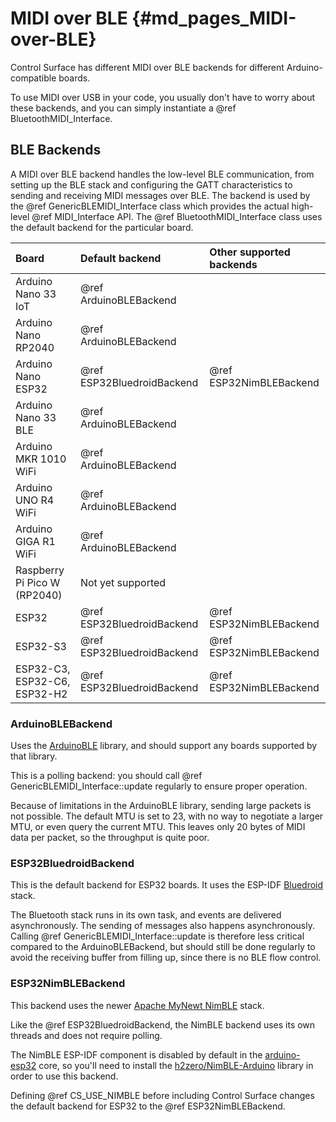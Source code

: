 # MIDI over BLE {#md_pages_MIDI-over-BLE}
Control Surface has different MIDI over BLE backends for different
Arduino-compatible boards.

To use MIDI over USB in your code, you usually don't have to worry about these
backends, and you can simply instantiate a @ref BluetoothMIDI_Interface.

## BLE Backends

A MIDI over BLE backend handles the low-level BLE communication, from setting
up the BLE stack and configuring the GATT characteristics to sending and
receiving MIDI messages over BLE. The backend is used by the
@ref GenericBLEMIDI_Interface class which provides the actual high-level
@ref MIDI_Interface API. The @ref BluetoothMIDI_Interface class uses the default
backend for the particular board.

| Board                               | Default backend            | Other supported backends |
|:------------------------------------|:---------------------------|:-------------------------|
| Arduino Nano 33 IoT                 | @ref ArduinoBLEBackend     |                          |
| Arduino Nano RP2040                 | @ref ArduinoBLEBackend     |                          |
| Arduino Nano ESP32                  | @ref ESP32BluedroidBackend | @ref ESP32NimBLEBackend  |
| Arduino Nano 33 BLE                 | @ref ArduinoBLEBackend     |                          |
| Arduino MKR 1010 WiFi               | @ref ArduinoBLEBackend     |                          |
| Arduino UNO R4 WiFi                 | @ref ArduinoBLEBackend     |                          |
| Arduino GIGA R1 WiFi                | @ref ArduinoBLEBackend     |                          |
| Raspberry Pi Pico W (RP2040)        | Not yet supported          |                          |
| ESP32                               | @ref ESP32BluedroidBackend | @ref ESP32NimBLEBackend  |
| ESP32-S3                            | @ref ESP32BluedroidBackend | @ref ESP32NimBLEBackend  |
| ESP32-C3, ESP32-C6, ESP32-H2        | @ref ESP32BluedroidBackend | @ref ESP32NimBLEBackend  |

### ArduinoBLEBackend

Uses the [ArduinoBLE](https://github.com/arduino-libraries/ArduinoBLE) library,
and should support any boards supported by that library.

This is a polling backend: you should call @ref GenericBLEMIDI_Interface::update
regularly to ensure proper operation.

Because of limitations in the ArduinoBLE library, sending large packets is not
possible. The default MTU is set to 23, with no way to negotiate a larger MTU,
or even query the current MTU. This leaves only 20 bytes of MIDI data per packet,
so the throughput is quite poor.

### ESP32BluedroidBackend

This is the default backend for ESP32 boards. It uses the ESP-IDF [Bluedroid](https://docs.espressif.com/projects/esp-idf/en/latest/esp32/api-reference/bluetooth/bt_le.html)
stack.

The Bluetooth stack runs in its own task, and events are delivered
asynchronously. The sending of messages also happens asynchronously. Calling
@ref GenericBLEMIDI_Interface::update is therefore less critical compared to the
ArduinoBLEBackend, but should still be done regularly to avoid the receiving
buffer from filling up, since there is no BLE flow control.

### ESP32NimBLEBackend

This backend uses the newer [Apache MyNewt NimBLE](https://docs.espressif.com/projects/esp-idf/en/latest/esp32/api-reference/bluetooth/nimble/index.html)
stack.

Like the @ref ESP32BluedroidBackend, the NimBLE backend uses its own threads and
does not require polling.

The NimBLE ESP-IDF component is disabled by default in the [arduino-esp32](https://github.com/espressif/arduino-esp32)
core, so you'll need to install the [h2zero/NimBLE-Arduino](https://github.com/h2zero/NimBLE-Arduino)
library in order to use this backend.

Defining @ref CS_USE_NIMBLE before including Control Surface changes the default
backend for ESP32 to the @ref ESP32NimBLEBackend.
